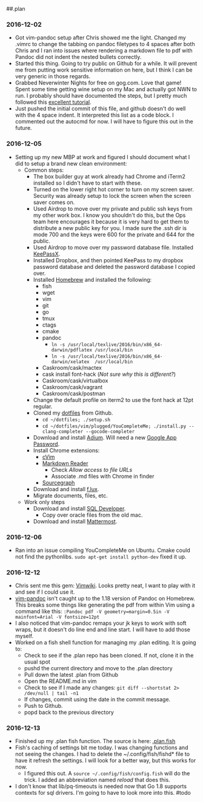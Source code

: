 ##.plan

### 2016-12-02

  * Got vim-pandoc setup after Chris showed me the light. Changed my .vimrc to change the tabbing on pandoc filetypes to 4 spaces after both Chris and I ran into issues where rendering a markdown file to pdf with Pandoc did not indent the nested bullets correctly.
  * Started this thing. Going to try public on Github for a while. It will prevent me from putting work sensitive information on here, but I think I can be very generic in those regards.
  * Grabbed Neverwinter Nights for free on gog.com. Love that game! Spent some time getting wine setup on my Mac and actually got NWN to run. I probably should have documented the steps, but I pretty much followed this [excellent tutorial](https://www.davidbaumgold.com/tutorials/wine-mac/).
  * Just pushed the initial commit of this file, and github doesn't do well with the 4 space indent. It interpreted this list as a code block. I commented out the autocmd for now. I will have to figure this out in the future.

### 2016-12-05
  * Setting up my new MBP at work and figured I should document what I did to setup a brand new clean environment:
    * Common steps:
      * The box builder guy at work already had Chrome and iTerm2 installed so I didn't have to start with these.
      * Turned on the lower right hot corner to turn on my screen saver. Security was already setup to lock the screen when the screen saver comes on.
      * Used Airdrop to move over my private and public ssh keys from my other work box. I know you shouldn't do this, but the Ops team here encourages it because it is very hard to get them to distribute a new public key for you. I made sure the .ssh dir is mode 700 and the keys were 600 for the private and 644 for the public.
      * Used Airdrop to move over my password database file. Installed [KeePassX](https://www.keepassx.org/).
      * Installed Dropbox, and then pointed KeePass to my dropbox password database and deleted the password database I copied over.
      * Installed [Homebrew](http://brew.sh/) and installed the following:
        * fish
        * wget
        * vim
        * git
        * go
        * tmux
        * ctags
        * cmake
        * pandoc
          * `ln -s /usr/local/texlive/2016/bin/x86_64-darwin/pdflatex /usr/local/bin`
          * `ln -s /usr/local/texlive/2016/bin/x86_64-darwin/xelatex  /usr/local/bin`
        * Caskroom/cask/mactex
        * cask install font-hack (*Not sure why this is different?*)
        * Caskroom/cask/virtualbox
        * Caskroom/cask/vagrant
        * Caskroom/cask/postman
      * Change the default profile on iterm2 to use the font hack at 12pt regular.
      * Cloned my [dotfiles](https://github.com/pneisen/dotfiles) from Github.
        * `cd ~/dotfiles; ./setup.sh`
        * `cd ~/dotfiles/vim/plugged/YouCompleteMe; ./install.py --clang-completer --gocode-completer`
      * Download and install [Adium](https://adium.im/). Will need a new [Google App Password](https://security.google.com/settings/security/apppasswords).
      * Install Chrome extensions:
        * [cVim](https://chrome.google.com/webstore/detail/cvim/ihlenndgcmojhcghmfjfneahoeklbjjh)
        * [Markdown Reader](https://chrome.google.com/webstore/detail/markdown-reader/gpoigdifkoadgajcincpilkjmejcaanc)
          * Check *Allow access to file URLs*
          * Associate .md files with Chrome in finder
        * [Sourcegraph](https://chrome.google.com/webstore/detail/markdown-reader/gpoigdifkoadgajcincpilkjmejcaanc)
      * Download and install [f.lux](https://justgetflux.com/).
      * Migrate documents, files, etc.
    * Work only steps
      * Download and install [SQL Developer](http://www.oracle.com/technetwork/developer-tools/sql-developer/downloads/index.html).
        * Copy over oracle files from the old mac.
      * Download and install [Mattermost](https://about.mattermost.com/download/#mattermostApps).

### 2016-12-06
  * Ran into an issue compiling YouCompleteMe on Ubuntu. Cmake could not find the pythonlibs. `sudo apt-get install python-dev` fixed it up.

### 2016-12-12
  * Chris sent me this gem: [Vimwiki](http://vimwiki.github.io/). Looks pretty neat, I want to play with it and see if I could use it.
  * [vim-pandoc](https://github.com/vim-pandoc/vim-pandoc) isn't caught up to the 1.18 version of Pandoc on Homebrew. This breaks some things like generating the pdf from within Vim using a command like this: `:Pandoc pdf -V geometry=margin=0.5in -V mainfont=Arial -V fontsize=12pt`
  * I also noticed that vim-pandoc remaps your jk keys to work with soft wraps, but it doesn't do line end and line start. I will have to add those myself.
  * Worked on a fish shell function for managing my .plan editing. It is going to:
    * Check to see if the .plan repo has been cloned. If not, clone it in the usual spot
    * pushd the current directory and move to the .plan directory
    * Pull down the latest .plan from Github
    * Open the README.md in vim
    * Check to see if I made any changes: `git diff --shortstat 2> /dev/null | tail -n1`
    * If changes, commit using the date in the commit message.
    * Push to Github.
    * popd back to the previous directory

### 2016-12-13
  * Finished up my .plan fish function. The source is here: [.plan.fish](https://github.com/pneisen/dotfiles/blob/master/config/fish/functions/.plan.fish)
  * Fish's caching of settings bit me today. I was changing functions and not seeing the changes. I had to delete the ~/.config/fish/fishd* file to have it refresh the settings. I will look for a better way, but this works for now.
    * I figured this out. A `source ~/.config/fish/config.fish` will do the trick. I added an abbreviation named *reload* that does this.
  * I don't know that lib/pq-timeouts is needed now that Go 1.8 supports contexts for sql drivers. I'm going to have to look more into this. #todo
